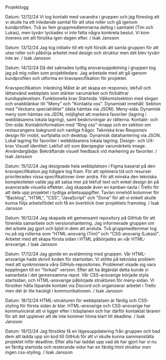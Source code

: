 Projektlogg

Datum: 12/12/24 Vi tog kontakt med varandra i gruppen och jag föreslog att vi skulle ha ett inledande samtal för att utse roller och gå igenom kundprofilen. Två av fem gruppmedlemmarna deltog i samtalet (Tim och Lukas), men tyvärr lyckades vi inte fatta några konkreta beslut. Vi kom överens om att försöka igen dagen efter. / Isak Jansson


Datum: 13/12/24 Jag tog initiativ till ett nytt försök att samla gruppen för att utse roller och påbörja arbetet med design och struktur men det blev tyvärr inte av. / Isak Jansson

Datum: 14/12/24 Då det saknades tydlig ansvarsuppdelning i gruppen tog jag på mig rollen som projektledare. Jag arbetade med att gå igenom kundprofilen och utforma en kravspecifikation för projektet.

Kravspecifikation:
Inledning
Målet är att skapa en responsiv, lekfull och lättanvänd webbplats som stärker varumärket och förbättrar kundupplevelsen.
Funktionella krav
Startsida: Välkomstsektion med slogan och snabblänkar till "Meny" och "Kontakta oss".
Dynamiskt innehåll: Sektion med "Veckans specialrätter" (data hämtas via JSON).
Meny-sida: Dynamisk meny som hämtas via JSON, möjlighet att markera favoriter (lagring i webbläsarens lokala lagring), samt beskrivningar av rätterna.
Kontakt- och Om-sida: Kontaktinformation med "Ring oss"-knapp och en sektion om restaurangens bakgrund och vanliga frågor.
Tekniska krav
Responsiv design för mobil, surfplatta och desktop.
Dynamisk datahantering via JSON.
Lokal lagring för favoriter i webbläsarens lokala lagring.
Design- och UX-krav
Visuell identitet: Lekfull stil som återspeglar varumärkets image.
Användarglädje: Bekräftande visuell feedback vid markering av favoriter. / Isak Jansson

Datum: 15/12/24 Jag designade hela webbplatsen i Figma baserat på den kravspecifikation jag tidigare tog fram. För att optimera tid och resurser prioriterades vissa specifikationer över andra. För att minska den tekniska komplexiteten valde jag att satsa mer på lekfull text och enkel design än på avancerade visuella effekter.
Jag skapade även en kanban-tavla i Trello för att dela upp projektet i tydliga arbetsuppgifter. Tavlan innehöll kolumner för "Backlog", "HTML", "CSS", "JavaScript" och "Done" för att vi enkelt skulle kunna följa arbetsflödet och få en överblick över projektets framsteg. / Isak Jansson

Datum: 16/12/24 Jag skapade ett gemensamt repository på GitHub för att förenkla samarbete och versionshantering. Jag informerade gruppen om det arbete jag gjort och bjöd in dem att ansluta. Två gruppmedlemmar tog nu på sig rollerna som "HTML-ansvarig (Tim)" och "CSS-ansvarig (Lukas)". Arbetet med att skapa första sidan i HTML påbörjades av vår HTML-ansvarige. / Isak Jansson

Datum: 17/12/24 Jag gjorde en avstämning med gruppen. Vår HTML-ansvarige hade skrivit koden för startsidan. Vi stötte på tekniska problem med att synkronisera våra GitHub-repositories. Problemet visade sig vara kopplingen till en "forkad" version. Efter att ha åtgärdat detta kunde vi samarbeta i det gemensamma repot.
Vår CSS-ansvarige började styla startsidan, och HTML-ansvarige påbörjade strukturen för meny-sidan. Vi försöker hålla löpande kontakt via Discord och organiserar arbetet i Trello men det är lite hackigt i kommunikationen. / Isak Jansson

Datum: 18/12/24 HTML-strukturen för webbplatsen är färdig och CSS-styling för första sidan är klar. HTML-ansvarige och CSS-ansvarige har kommunicerat att vi ligger efter i tidsplanen och har därför kontaktat läraren för att det upplever att de inte kommer hinna klart till deadline. / Isak Jansson

Datum: 19/12/24 Jag försökte få en lägesuppdatering från gruppen och bad dem att ladda upp sin kod till GitHub för att vi skulle kunna sammanställa projektet inför deadline. Efter alla har laddat upp vad de har gjort har vi nu en färdig startsida och resterande sidor har en färdig html struktur men ingen css-styling. / Isak Jansson








